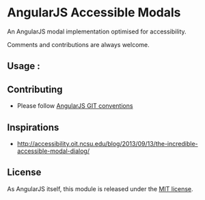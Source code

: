 # AngularJS Accessible Modals

An AngularJS modal implementation optimised for accessibility.

Comments and contributions are always welcome.


## Usage :


## Contributing
 - Please follow [AngularJS GIT conventions](https://docs.google.com/document/d/1QrDFcIiPjSLDn3EL15IJygNPiHORgU1_OOAqWjiDU5Y/edit#)

## Inspirations
 - http://accessibility.oit.ncsu.edu/blog/2013/09/13/the-incredible-accessible-modal-dialog/

## License
As AngularJS itself, this module is released under the [MIT license](LICENSE).
